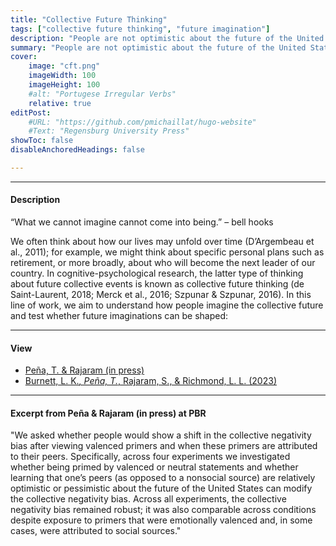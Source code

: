 ```yaml
---
title: "Collective Future Thinking" 
tags: ["collective future thinking", "future imagination"]
description: "People are not optimistic about the future of the United States. When reporting their thoughts about the future, people express more worries than excitement, a phenomenon known as the collective negativity bias and widely replicated among people residing in the United States."
summary: "People are not optimistic about the future of the United States. When reporting their thoughts about the future, people express more worries than excitement, a phenomenon known as the collective negativity bias and widely replicated among people residing in the United States."
cover:
    image: "cft.png"
    imageWidth: 100
    imageHeight: 100
    #alt: "Portugese Irregular Verbs"
    relative: true
editPost:
    #URL: "https://github.com/pmichaillat/hugo-website"
    #Text: "Regensburg University Press"
showToc: false
disableAnchoredHeadings: false

---
```


---

#### Description

“What we cannot imagine cannot come into being.” – bell hooks 

We often think about how our lives may unfold over time (D’Argembeau et al., 2011); for example, we might think about specific personal plans such as retirement, or more broadly, about who will become the next leader of our country. In cognitive-psychological research, the latter type of thinking about future collective events is known as collective future thinking (de Saint-Laurent, 2018; Merck et al., 2016; Szpunar & Szpunar, 2016). In this line of work, we aim to understand how people imagine the collective future and test whether future imaginations can be shaped:

---

#### View

+ [Peña, T. & Rajaram (in press)](pena-rajaram-inpress.pdf)
+ [Burnett, L. K.*, Peña, T.*, Rajaram, S., & Richmond, L. L. (2023)](Burnett-et-al-2023.pdf)
---

#### Excerpt from Peña & Rajaram (in press) at PBR

"We asked whether people would show a shift in the collective negativity bias after viewing valenced primers and when these primers are attributed to their peers. Specifically, across four experiments we investigated whether being primed by valenced or neutral statements and whether learning that one’s peers (as opposed to a nonsocial source) are relatively optimistic or pessimistic about the future of the United States can modify the collective negativity bias. Across all experiments, the collective negativity bias remained robust; it was also comparable across conditions despite exposure to primers that were emotionally valenced and, in some cases, were attributed to social sources."
```